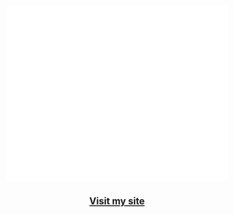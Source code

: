 <!-- <h1 align="center">👋 Hello! I'm Eugene.</h1>
<h2 align="center">Currently a SWE</h2>
<h3 align="center">Welcome to my github profile </h3>
<p align="center">
  <a href="https://eugeneteu.github.io/">Portfolio</a> •
  <a href="https://www.linkedin.com/in/eugeneteu/">Linkedin</a>
</p>
 -->
<div align="center">
	<br>
	<a href="https://github.com/EugeneTeu/EugeneTeu/blame/main/info.svg">
		<img src="info.svg" width="800" height="400" alt="Click to see the source">
	</a>
	<br/>
	<h2><a href="https://eugeneteu.me">Visit my site</a></h2>
	<br/>
</div>

<br/>
  <br/>
  
  <br/>

<!-- [![Eugene's github stats](https://github-readme-stats.vercel.app/api?username=EugeneTeu&count_private=true&hide=stars&theme=Gradient)](https://github.com/anuraghazra/github-readme-stats) -->


